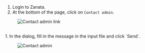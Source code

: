 1. Login to Zanata.
1. At the bottom of the page, click on `Contact admin`.
<figure>
<img alt="Contact admin link" src="images/admin-contact-link.png" />
</figure>
<br/>
1. In the dialog, fill in the message in the input file and click `Send`.
<figure>
<img alt="Contact admin" src="images/admin-contact.png" />
</figure>
<br/>